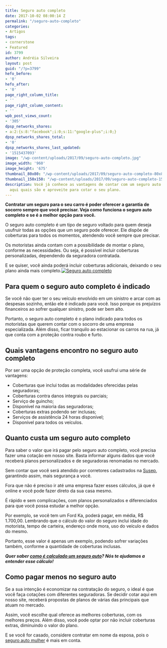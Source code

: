 ```yaml
---
title: Seguro auto completo
date: 2017-10-02 08:00:14 Z
permalink: "/seguro-auto-completo"
categories:
- Artigos
tags:
- cornerstone
- Featured
id: 3799
author: Andréia Silveira
layout: post
guid: "/?p=3799"
hefo_before:
- '0'
hefo_after:
- '0'
page_right_column_title:
- ''
page_right_column_content:
- ''
wpb_post_views_count:
- '305'
dpsp_networks_shares:
- a:2:{s:8:"facebook";i:0;s:11:"google-plus";i:0;}
dpsp_networks_shares_total:
- '0'
dpsp_networks_shares_last_updated:
- '1515437093'
image: "/wp-content/uploads/2017/09/seguro-auto-completo.jpg"
image_width: '960'
image_height: '675'
thumbnail_80x80: "/wp-content/uploads/2017/09/seguro-auto-completo-80x80.jpg"
thumbnail_150x150: "/wp-content/uploads/2017/09/seguro-auto-completo-150x150.jpg"
description: Você já conhece as vantagens de contar com um seguro auto completo? Veja
  aqui quais são e aproveite para cotar o seu plano.
---
```


**Contratar um seguro para o seu carro é poder oferecer a garantia de socorro sempre que você precisar. Veja como funciona o seguro auto completo e se é a melhor opção para você.**

O seguro auto completo é um tipo de seguro voltado para quem deseja usufruir todas as opções que um seguro pode oferecer. Ele dispõe de coberturas para todos os momentos, atendendo você sempre que precisar.

Os motoristas ainda contam com a possibilidade de montar o plano, conforme as necessidades. Ou seja, é possível incluir coberturas personalizadas, dependendo da seguradora contratada.

E se quiser, você ainda poderá incluir coberturas adicionais, deixando o seu plano ainda mais completo.[<img class="aligncenter wp-image-3800 size-medium" title="Seguro auto completo" src="/wp-content/uploads/2017/09/seguro-auto-completo-250x176.jpg" alt="Seguro auto completo" width="250" height="176" srcset="/wp-content/uploads/2017/09/seguro-auto-completo-250x176.jpg 250w, /wp-content/uploads/2017/09/seguro-auto-completo-768x540.jpg 768w, /wp-content/uploads/2017/09/seguro-auto-completo-700x492.jpg 700w, /wp-content/uploads/2017/09/seguro-auto-completo-120x84.jpg 120w, /wp-content/uploads/2017/09/seguro-auto-completo.jpg 960w" sizes="(max-width: 250px) 100vw, 250px" />](/wp-content/uploads/2017/09/seguro-auto-completo.jpg)

## Para quem o seguro auto completo é indicado

Se você não quer ter o seu veículo envolvido em um sinistro e arcar com as despesas sozinho, então ele é indicado para você. Isso porque os prejuízos financeiros ao sofrer qualquer sinistro, pode ser bem alto.

Portanto, o seguro auto completo é o plano indicado para todos os motoristas que querem contar com o socorro de uma empresa especializada. Além disso, ficar tranquilo ao estacionar os carros na rua, já que conta com a proteção contra roubo e furto.

## Quais vantagens encontro no seguro auto completo

Por ser uma opção de proteção completa, você usufrui uma série de vantagens:

  * Coberturas que inclui todas as modalidades oferecidas pelas seguradoras;
  * Coberturas contra danos integrais ou parciais;
  * Serviço de guincho;
  * Disponível na maioria das seguradoras;
  * Coberturas extras podendo ser inclusas;
  * Serviços de assistência 24 horas disponível;
  * Disponível para todos os veículos.

## Quanto custa um seguro auto completo

Para saber o valor que irá pagar pelo seguro auto completo, você precisa fazer uma cotação em nosso site. Basta informar alguns dados que você receberá planos personalizados e de seguradoras renomadas no mercado.

Sem contar que você será atendido por corretores cadastrados na <a href="http://www.susep.gov.br/" target="_blank" rel="noopener">Susep</a>, garantindo assim, mais segurança a você.

Fora que não é preciso ir até uma empresa fazer esses cálculos, já que é online e você pode fazer direto da sua casa mesmo.

É rápido e sem complicações, com planos personalizados e diferenciados para que você possa estudar a melhor opção.

Por exemplo, se você tem um Ford Ka, poderá pagar, em média, R$ 1.700,00. Lembrando que o cálculo do valor do seguro inclui idade do motorista, tempo de carteira, endereço onde mora, uso do veículo e dados do mesmo.

Portanto, esse valor é apenas um exemplo, podendo sofrer variações também, conforme a quantidade de coberturas inclusas.

**_Quer saber <a href="/calculo-valor-seguro-carro" target="_blank" rel="noopener">como é calculado um seguro auto</a>? Nós te ajudamos a entender esse cálculo!_**

## Como pagar menos no seguro auto

Se a sua intenção é economizar na contratação do seguro, o ideal é que você faça cotações com diferentes seguradoras. Se decidir cotar aqui em nosso site, receberá propostas de planos de várias das principais que atuam no mercado.

Assim, você escolhe qual oferece as melhores coberturas, com os melhores preços. Além disso, você pode optar por não incluir coberturas extras, diminuindo o valor do plano.

E se você for casado, considere contratar em nome da esposa, pois o <a href="/seguro-auto-para-mulher" target="_blank" rel="noopener">seguro auto mulher</a> é mais em conta.